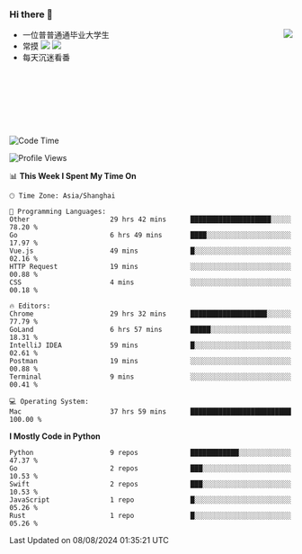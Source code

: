 ### Hi there 👋


<a href="https://github.com/yanlc39">
  <img align="right" src="https://github-readme-stats.vercel.app/api?username=yanlc39&show_icons=true&hide_border=true&icon_color=586069&title_color=a0a9af">
</a>

- 一位普普通通毕业大学生
- 常摸 ![](https://img.shields.io/badge/-Python-3e74a2?style=flat-square&logo=Python&logoColor=fff) ![](https://img.shields.io/badge/-C%2B%2B-brightgreen?style=flat-square)
- 每天沉迷看番



<br><br><br><br><br><br>


<!--START_SECTION:waka-->
![Code Time](http://img.shields.io/badge/Code%20Time-170%20hrs%2032%20mins-blue)

![Profile Views](http://img.shields.io/badge/Profile%20Views-0-blue)

📊 **This Week I Spent My Time On** 

```text
🕑︎ Time Zone: Asia/Shanghai

💬 Programming Languages: 
Other                    29 hrs 42 mins      ████████████████████░░░░░   78.20 % 
Go                       6 hrs 49 mins       ████░░░░░░░░░░░░░░░░░░░░░   17.97 % 
Vue.js                   49 mins             █░░░░░░░░░░░░░░░░░░░░░░░░   02.16 % 
HTTP Request             19 mins             ░░░░░░░░░░░░░░░░░░░░░░░░░   00.88 % 
CSS                      4 mins              ░░░░░░░░░░░░░░░░░░░░░░░░░   00.18 % 

🔥 Editors: 
Chrome                   29 hrs 32 mins      ███████████████████░░░░░░   77.79 % 
GoLand                   6 hrs 57 mins       █████░░░░░░░░░░░░░░░░░░░░   18.31 % 
IntelliJ IDEA            59 mins             █░░░░░░░░░░░░░░░░░░░░░░░░   02.61 % 
Postman                  19 mins             ░░░░░░░░░░░░░░░░░░░░░░░░░   00.88 % 
Terminal                 9 mins              ░░░░░░░░░░░░░░░░░░░░░░░░░   00.41 % 

💻 Operating System: 
Mac                      37 hrs 59 mins      █████████████████████████   100.00 % 
```

**I Mostly Code in Python** 

```text
Python                   9 repos             ████████████░░░░░░░░░░░░░   47.37 % 
Go                       2 repos             ███░░░░░░░░░░░░░░░░░░░░░░   10.53 % 
Swift                    2 repos             ███░░░░░░░░░░░░░░░░░░░░░░   10.53 % 
JavaScript               1 repo              █░░░░░░░░░░░░░░░░░░░░░░░░   05.26 % 
Rust                     1 repo              █░░░░░░░░░░░░░░░░░░░░░░░░   05.26 % 
```




 Last Updated on 08/08/2024 01:35:21 UTC
<!--END_SECTION:waka-->
